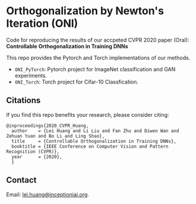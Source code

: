 # Orthogonalization by Newton's Iteration (ONI) 

Code for reproducing the results of our accpeted CVPR 2020 paper (Oral):
**Controllable Orthogonalization in Training DNNs**

This repo provides the Pytorch and Torch implementations of our methods. 
* `ONI_PyTorch`: Pytorch project for ImageNet classification and GAN experiments.
* `ONI_Torch`: Torch project for Cifar-10 Classfication.


## Citations
If you find this repo benefits your research, please consider citing:
```
@inproceedings{2020_CVPR_Huang,
  author    = {Lei Huang and Li Liu and Fan Zhu and Diwen Wan and Zehuan Yuan and Bo Li and Ling Shao},
  title     = {Controllable Orthogonalization in Training DNNs},
  booktitle = {IEEE Conference on Computer Vision and Pattern Recognition (CVPR)},
  year      = {2020},
  }
```

 ## Contact
Email: lei.huang@inceptioniai.org.

